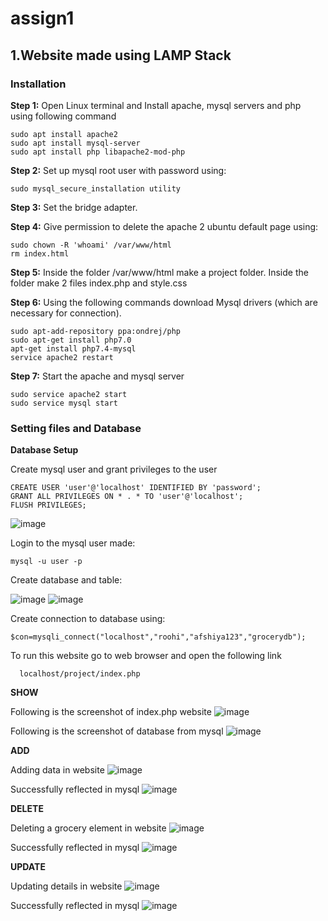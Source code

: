 # assign1

## **1.Website made using LAMP Stack**

### Installation
**Step 1:** Open Linux terminal and Install apache, mysql servers and php using following command
```
sudo apt install apache2
sudo apt install mysql-server
sudo apt install php libapache2-mod-php
```

**Step 2:** Set up mysql root user with password using:
```
sudo mysql_secure_installation utility 
```
**Step 3:** Set the bridge adapter.

**Step 4:** Give permission to delete the apache 2 ubuntu default page using:
```
sudo chown -R 'whoami' /var/www/html
rm index.html 
```
**Step 5:** Inside the folder /var/www/html make a project folder. Inside the folder make 2 files index.php and style.css

**Step 6:** Using the following commands download Mysql drivers (which are necessary for connection).
```
sudo apt-add-repository ppa:ondrej/php
sudo apt-get install php7.0
apt-get install php7.4-mysql
service apache2 restart
```
**Step 7:** Start the apache and mysql server
```
sudo service apache2 start 
sudo service mysql start
```
### **Setting files and Database**

**Database Setup**

Create mysql user and grant privileges to the user
```
CREATE USER 'user'@'localhost' IDENTIFIED BY 'password';
GRANT ALL PRIVILEGES ON * . * TO 'user'@'localhost';
FLUSH PRIVILEGES; 
```
![image](https://user-images.githubusercontent.com/99676365/186223330-7b8518a0-3548-4201-9769-0d9b7a003289.png)


Login to the mysql user made:
```
mysql -u user -p 
```
Create database and table:
  
 ![image](https://user-images.githubusercontent.com/99676365/186223486-55a10c6b-d02b-4920-b6ba-f0af1d9266a8.png)
 ![image](https://user-images.githubusercontent.com/99676365/186223770-f03aec57-aa86-489c-8246-9576ac91216b.png)


Create connection to database using:
```
$con=mysqli_connect("localhost","roohi","afshiya123","grocerydb"); 
```
To run this website go to web browser and open the following link
```
  localhost/project/index.php
```
**SHOW**

Following is the screenshot of index.php website
![image](https://user-images.githubusercontent.com/99676365/186227333-92e1645d-0799-418d-a5e3-fe25848490ed.png)

Following is the screenshot of database from mysql
![image](https://user-images.githubusercontent.com/99676365/186228019-08455437-589d-44e0-b960-1a151595e514.png)

**ADD**

Adding data in website
![image](https://user-images.githubusercontent.com/99676365/186228582-b555121f-8c7d-494f-bfa3-29b1e31bcd76.png)

Successfully reflected in mysql
![image](https://user-images.githubusercontent.com/99676365/186228698-e4133931-5e9c-4bb1-a09c-7f1fccf799c9.png)

**DELETE**

Deleting a grocery element in website
![image](https://user-images.githubusercontent.com/99676365/186229552-7bfeec2f-10ea-438f-a180-7a8f55a96651.png)

Successfully reflected in mysql
![image](https://user-images.githubusercontent.com/99676365/186229790-5ab8e669-40ad-45f8-94f7-08b98432a5ab.png)

**UPDATE**

Updating details in website
![image](https://user-images.githubusercontent.com/99676365/186230360-5e042a77-150b-4705-be11-1ec8b8de229e.png)

Successfully reflected in mysql
![image](https://user-images.githubusercontent.com/99676365/186230540-d2142d35-8c23-4af0-a3f9-3cd466ae9559.png)






